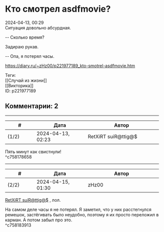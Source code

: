 Кто смотрел asdfmovie?
======================

  
2024-04-13, 00:29  
 Ситуация довольно абсурдная.   
   
 -- Сколько время?   
   
 Задираю рукав.   
   
 -- Опа, я потерял часы.   
  
<https://diary.ru/~zHz00/p221977189_kto-smotrel-asdfmovie.htm>  
  
Теги:  
[[Случай из жизни]]  
[[Викторика]]  
ID: p221977189  


Комментарии: 2
--------------

  


---



|         #         |              Дата              |                     Автор                     |           ID           |
| --- | --- | --- | --- |
| (1/2) | 2024-04-13, 02:23 | RetXiRT suiR@ttig@$ | c758178658 |

  
 Пять минут как свистнули!   
 ^c758178658

---



|         #         |              Дата              |                     Автор                     |           ID           |
| --- | --- | --- | --- |
| (2/2) | 2024-04-15, 01:30 | zHz00 | c758183913 |

  
  [RetXiRT suiR@ttig@$](https://Hellspawn.diary.ru "Atomicautionuclear")  , лол.   
   
 На самом деле часы я не потерял. Я заметил, что у них расстегнулся ремешок, застёгивать было неудобно, поэтому я их просто переложил в карман. А потом забыл про это.   
 ^c758183913